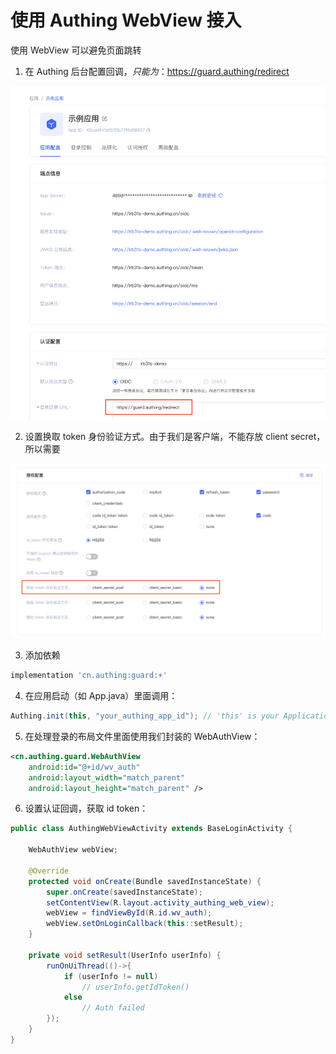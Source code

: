 # 使用 Authing WebView 接入

使用 WebView 可以避免页面跳转

1. 在 Authing 后台配置回调，*只能为*：https://guard.authing/redirect

![](./images/appauth/set_login_callback.png)

2. 设置换取 token 身份验证方式。由于我们是客户端，不能存放 client secret，所以需要

![](./images/appauth/disable_client_secret.png)

3.  添加依赖

``` gradle
implementation 'cn.authing:guard:+'
```

4. 在应用启动（如 App.java）里面调用：

```java
Authing.init(this, "your_authing_app_id"); // 'this' is your Application or initial activity
```

5. 在处理登录的布局文件里面使用我们封装的 WebAuthView：

```xml
<cn.authing.guard.WebAuthView
    android:id="@+id/wv_auth"
    android:layout_width="match_parent"
    android:layout_height="match_parent" />
```

6. 设置认证回调，获取 id token：

```java
public class AuthingWebViewActivity extends BaseLoginActivity {

    WebAuthView webView;

    @Override
    protected void onCreate(Bundle savedInstanceState) {
        super.onCreate(savedInstanceState);
        setContentView(R.layout.activity_authing_web_view);
        webView = findViewById(R.id.wv_auth);
        webView.setOnLoginCallback(this::setResult);
    }

    private void setResult(UserInfo userInfo) {
        runOnUiThread(()->{
            if (userInfo != null)
                // userInfo.getIdToken()
            else
                // Auth failed
        });
    }
}
```